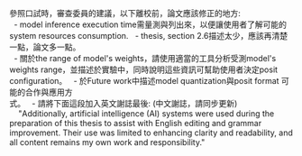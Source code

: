 參照口試時，審查委員的建議，以下離校前，論文應該修正的地方:  
  - model inference execution time需量測與列出來，以便讓使用者了解可能的  
system resources consumption. 
  - thesis, section 2.6描述太少，應該再清楚一點，論文多一點。  
  - 關於the range of model's weights，請使用適當的工具分析受測model's  
weights range，並描述於實驗中，同時說明這些資訊可幫助使用者決定posit  
configuration。
  - 於Future work中描述model quantization與posit format 可能的合作與應用方  
式。
  - 請將下面這段加入英文謝誌最後: (中文謝誌，請同步更新)  
    "Additionally, artificial intelligence (AI) systems were used during the  
preparation of this thesis to assist with English editing and grammar  
improvement. Their use was limited to enhancing clarity and readability, and  
all content remains my own work and responsibility."